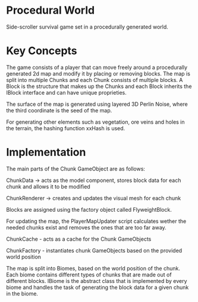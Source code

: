 # Procedural World
Side-scroller survival game set in a procedurally generated world.

# Key Concepts 

The game consists of a player that can move freely around a procedurally generated 2d map and modify it by placing or removing blocks. 
The map is split into multiple Chunks and each Chunk consists of multiple blocks. 
A Block is the structure that makes up the Chunks and each Block inherits the IBlock interface and can have unique proprieties.

The surface of the map is generated using layered 3D Perlin Noise, where the third coordinate is the seed of the map.

For generating other elements such as vegetation, ore veins and holes in the terrain, the hashing function xxHash is used.

# Implementation 

The main parts of the Chunk GameObject are as follows:

ChunkData     -> acts as the model component, stores block data for each chunk and allows it to be modified

ChunkRenderer -> creates and updates the visual mesh for each chunk 

Blocks are assigned using the factory object called FlyweightBlock.

For updating the map, the PlayerMapUpdater script calculates wether the needed chunks exist and removes the ones that are too far away.

ChunkCache   - acts as a cache for the Chunk GameObjects

ChunkFactory - instantiates chunk GameObjects based on the provided world position

The map is split into Biomes, based on the world position of the chunk. Each biome contains different types of chunks that are made out of different blocks. IBiome is the abstract class that is implemented by every biome and handles the task of generating the block data for a given chunk in the biome.
